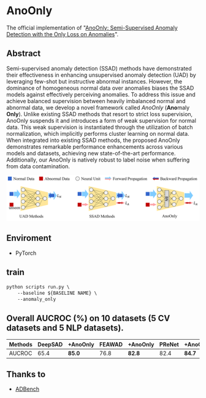 # AnoOnly
The official implementation of "[AnoOnly: Semi-Supervised Anomaly Detection with the Only Loss on Anomalies](https://arxiv.org/pdf/2305.18798.pdf)".

## Abstract
Semi-supervised anomaly detection (SSAD) methods have demonstrated their effectiveness in enhancing unsupervised anomaly detection (UAD) by leveraging few-shot but instructive abnormal instances. However, the dominance of homogeneous normal data over anomalies biases the SSAD models against effectively perceiving anomalies. To address this issue and achieve balanced supervision between heavily imbalanced normal and abnormal data, we develop a novel framework called *AnoOnly* (**Ano**maly **Only**). Unlike existing SSAD methods that resort to strict loss supervision, AnoOnly suspends it and introduces a form of weak supervision for normal data. This weak supervision is instantiated through the utilization of batch normalization, which implicitly performs cluster learning on normal data. When integrated into existing SSAD methods, the proposed AnoOnly demonstrates remarkable performance enhancements across various models and datasets, achieving new state-of-the-art performance. Additionally, our AnoOnly is natively robust to label noise when suffering from data contamination.

![](./imgs/intro.png)

## Enviroment
- PyTorch 

## train
```shell
python scripts run.py \
    --baseline ${BASELINE NAME} \
    --anomaly_only
```

## Overall AUCROC (%) on 10 datasets (5 CV datasets and 5 NLP datasets).
| Methods | DeepSAD | +AnoOnly | FEAWAD | +AnoOnly | PReNet | +AnoOnly | DevNet | +AnoOnly |
| ------- | ------- | -------- | ------ | -------- | ------ | -------- | ------ | -------- |
| AUCROC  | 65.4   | **85.0**    | 76.8  | **82.8**    | 82.4  | **84.7**    | 84.4  | **85.2**    |

## Thanks to

- [ADBench](https://github.com/Minqi824/ADBench)

